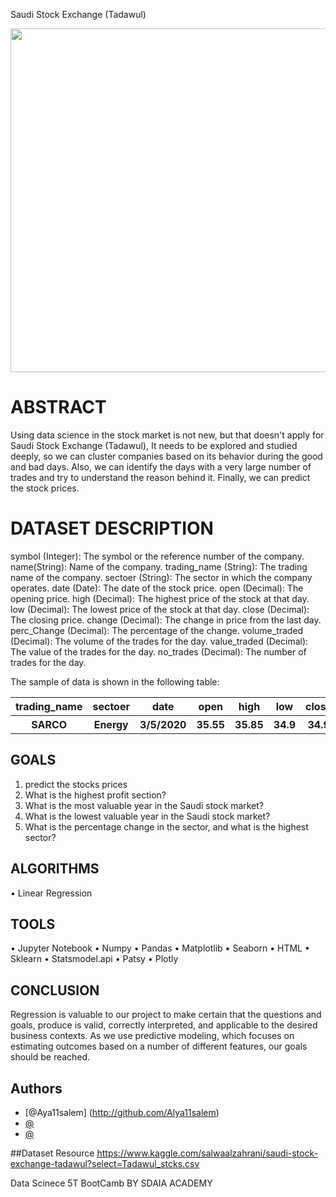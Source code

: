 Saudi Stock Exchange (Tadawul)

<p align="center" width="100%">
<img src="https://m.eyeofriyadh.com/news_images/2018/07/9c94765b7e84.jpg" width="550" length="100" style="display: block; margin: 0 auto"/>
</p>

# ABSTRACT 
Using data science in the stock market is not new, but that doesn't apply for Saudi Stock Exchange (Tadawul), It needs to be explored and studied deeply, so we can cluster companies based on its behavior during the good and bad days. Also, we can identify the days with a very large number of trades and try to understand the reason behind it. Finally, we can predict the stock prices.

# DATASET DESCRIPTION 
symbol (Integer): The symbol or the reference number of the company.
name(String): Name of the company.
trading_name (String): The trading name of the company.
sectoer (String): The sector in which the company operates.
date (Date): The date of the stock price.
open (Decimal): The opening price.
high (Decimal): The highest price of the stock at that day.
low (Decimal): The lowest price of the stock at that day.
close (Decimal): The closing price.
change (Decimal): The change in price from the last day.
perc_Change (Decimal): The percentage of the change.
volume_traded (Decimal): The volume of the trades for the day.
value_traded (Decimal): The value of the trades for the day.
no_trades (Decimal): The number of trades for the day.

The sample of data is shown in the following table:

<table width="100%">
 <tr>
  <th>trading_name</th><th>sectoer</th><th>date</th><th>open</th><th>high</th><th>low</th><th>close</th><th>change</th><th>perc_Change</th>
 <th>volume_traded</th><th>value_traded</th><th>no_trades</th>
 <tr>
  <th>SARCO</th><th>Energy</th><th>3/5/2020</th><th>35.55</th><th>35.85</th><th>34.9</th><th>34.9</th><th>-0.4</th><th>-1.13</th><th>436609</th><th>15399073.5</th><th>804</th></table>

## GOALS
1. predict the stocks prices
2. What is the highest profit section?
3. What is the most valuable year in the Saudi stock market? 
4. What is the lowest valuable year in the Saudi stock market?
5. What is the percentage change in the sector, and what is the highest sector?

## ALGORITHMS 
• Linear Regression


## TOOLS
• Jupyter Notebook
• Numpy
• Pandas
• Matplotlib
• Seaborn
• HTML
• Sklearn
• Statsmodel.api
• Patsy
• Plotly

## CONCLUSION
Regression is valuable to our project to make certain that the questions and goals, produce is valid, correctly interpreted, and applicable to the desired business contexts. As we use predictive modeling, which focuses on estimating outcomes based on a number of different features, our goals should be reached.


## Authors 
- [@Aya11salem] (http://github.com/Alya11salem)
- [@](https://github.com/ )
- [@](https://github.com/)

##Dataset Resource
https://www.kaggle.com/salwaalzahrani/saudi-stock-exchange-tadawul?select=Tadawul_stcks.csv

Data Scinece 5T BootCamb BY SDAIA ACADEMY
